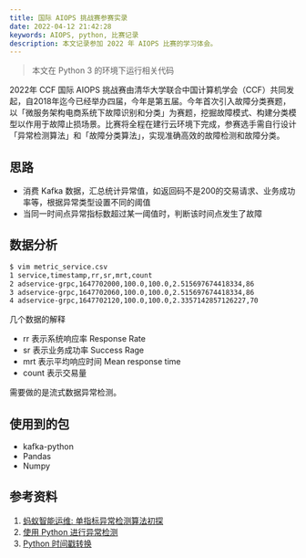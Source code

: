 ```yaml
---
title: 国际 AIOPS 挑战赛参赛实录
date: 2022-04-12 21:42:28
keywords: AIOPS, python, 比赛记录
description: 本文记录参加 2022 年 AIOPS 比赛的学习体会。
---
```


> 本文在 Python 3 的环境下运行相关代码

2022年 CCF 国际 AIOPS 挑战赛由清华大学联合中国计算机学会（CCF）共同发起，自2018年迄今已经举办四届，今年是第五届。今年首次引入故障分类赛题，以「微服务架构电商系统下故障识别和分类」为赛题，挖掘故障模式、构建分类模型以作用于故障止损场景。比赛将全程在建行云环境下完成，参赛选手需自行设计「异常检测算法」和「故障分类算法」，实现准确高效的故障检测和故障分类。

## 思路

* 消费 Kafka 数据，汇总统计异常值，如返回码不是200的交易请求、业务成功率等，根据异常类型设置不同的阈值
* 当同一时间点异常指标数超过某一阈值时，判断该时间点发生了故障

## 数据分析

```sh
$ vim metric_service.csv
1 service,timestamp,rr,sr,mrt,count                                     
2 adservice-grpc,1647702000,100.0,100.0,2.515697674418334,86
3 adservice-grpc,1647702060,100.0,100.0,2.515697674418334,86
4 adservice-grpc,1647702120,100.0,100.0,2.3357142857126227,70
```

几个数据的解释

* rr 表示系统响应率 Response Rate
* sr 表示业务成功率 Success Rage
* mrt 表示平均响应时间 Mean response time
* count 表示交易量



需要做的是流式数据异常检测。



## 使用到的包

* kafka-python
* Pandas
* Numpy

## 参考资料

1. [蚂蚁智能运维: 单指标异常检测算法初探](https://segmentfault.com/a/1190000023696934)
2. [使用 Python 进行异常检测](https://www.cnblogs.com/panchuangai/p/13817905.html?ivk_sa=1024320u)
1. [Python 时间戳转换](https://blog.csdn.net/weixin_39524425/article/details/110538364)

